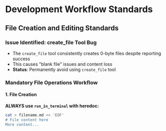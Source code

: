 # Development Workflow Standards

## File Creation and Editing Standards

### Issue Identified: create_file Tool Bug
- The `create_file` tool consistently creates 0-byte files despite reporting success
- This causes "blank file" issues and content loss
- **Status**: Permanently avoid using `create_file` tool

### Mandatory File Operations Workflow

#### 1. File Creation
**ALWAYS use `run_in_terminal` with heredoc:**
```bash
cat > filename.md << 'EOF'
# File content here
More content...
